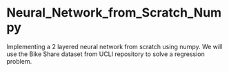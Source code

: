 # Neural_Network_from_Scratch_Numpy
Implementing a 2 layered neural network from scratch using numpy. 
We will use the Bike Share dataset from UCLI repository to solve a regression problem.
